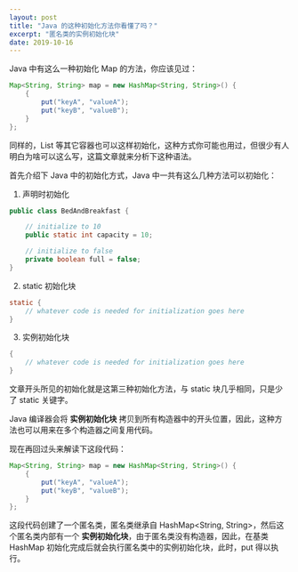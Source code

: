 ```yaml
---
layout: post
title: "Java 的这种初始化方法你看懂了吗？"
excerpt: "匿名类的实例初始化块"
date: 2019-10-16
---
```


Java 中有这么一种初始化 Map 的方法，你应该见过：

```java
Map<String, String> map = new HashMap<String, String>() {
    {
        put("keyA", "valueA");
        put("keyB", "valueB");
    }
};
```

同样的，List 等其它容器也可以这样初始化，这种方式你可能也用过，但很少有人明白为啥可以这么写，这篇文章就来分析下这种语法。

首先介绍下 Java 中的初始化方式，Java 中一共有这么几种方法可以初始化：

1. 声明时初始化
```java
public class BedAndBreakfast {

    // initialize to 10
    public static int capacity = 10;

    // initialize to false
    private boolean full = false;
}
```

2. static 初始化块
```java
static {
    // whatever code is needed for initialization goes here
}
```

3. 实例初始化块
```java
{
    // whatever code is needed for initialization goes here
}
```

文章开头所见的初始化就是这第三种初始化方法，与 static 块几乎相同，只是少了 static 关键字。

Java 编译器会将 **实例初始化块** 拷贝到所有构造器中的开头位置，因此，这种方法也可以用来在多个构造器之间复用代码。

现在再回过头来解读下这段代码：

```java
Map<String, String> map = new HashMap<String, String>() {
    {
        put("keyA", "valueA");
        put("keyB", "valueB");
    }
};
```

这段代码创建了一个匿名类，匿名类继承自 HashMap<String, String>，然后这个匿名类内部有一个 **实例初始化块**，由于匿名类没有构造器，因此，在基类 HashMap 初始化完成后就会执行匿名类中的实例初始化块，此时，put 得以执行。
